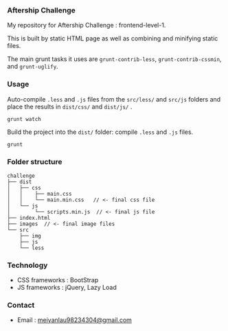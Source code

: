 ### Aftership Challenge

My repository for Aftership Challenge : frontend-level-1.

This is built by static HTML page as well as combining and minifying static files.

The main grunt tasks it uses are `grunt-contrib-less`, `grunt-contrib-cssmin`, and `grunt-uglify`.


### Usage

Auto-compile `.less` and `.js` files from the `src/less/` and `src/js` folders and place the results in `dist/css/` and `dist/js/` .

    grunt watch

Build the project into the `dist/` folder: compile `.less` and `.js` files.

    grunt


### Folder structure

```
challenge
├── dist 
│ 	├── css
│ 	│	 ├── main.css
│ 	│	 └── main.min.css   // <- final css file
│ 	└── js
│ 		 └── scripts.min.js  // <- final js file
├── index.html
├── images  // <- final image files
└── src 
  	├── img 
  	├── js  
	└── less  
```

### Technology

* CSS frameworks : BootStrap
* JS frameworks : jQuery, Lazy Load 

### Contact

* Email : meiyanlau98234304@gmail.com
